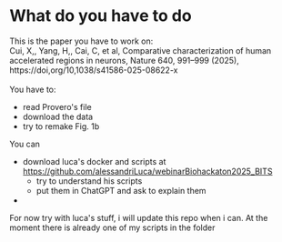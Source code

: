 # What do you have to do
This is the paper you have to work on: \
Cui, X,, Yang, H,, Cai, C, et al, Comparative characterization of human accelerated regions in neurons, Nature 640, 991–999 (2025), https://doi,org/10,1038/s41586-025-08622-x \
\
You have to:
- read Provero's file
- download the data
- try to remake Fig. 1b

You can 
- download luca's docker and scripts at https://github.com/alessandriLuca/webinarBiohackaton2025_BITS
  - try to understand his scripts
  - put them in ChatGPT and ask to explain them
- 

For now try with luca's stuff, i will update this repo when i can. At the moment there is already one of my scripts in the folder
